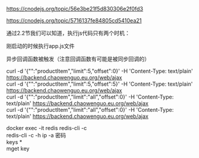 https://cnodejs.org/topic/56e3be21f5d830306e2f0fd3

https://cnodejs.org/topic/5716137fe84805cd5410ea21

通过2.2节我们可以知道，执行js代码只有两个时机：

刚启动的时候执行app.js文件

异步回调函数被触发（注意回调函数有可能是被同步回调的）

curl -d '{"":"productItem","limit":5,"offset":0}' -H 'Content-Type: text/plain' https://backend.chaowenguo.eu.org/web/ajax<br>
curl -d '{"":"productItem","limit":5,"offset":5}' -H 'Content-Type: text/plain' https://backend.chaowenguo.eu.org/web/ajax<br>
curl -d '{"":"productItem","limit":"all","offset":0}' -H 'Content-Type: text/plain' https://backend.chaowenguo.eu.org/web/ajax<br>
curl -d '{"":"productItem","limit":"all","offset":0}' -H 'Content-Type: text/plain' https://backend.chaowenguo.eu.org/web/ajax

docker exec -it redis redis-cli -c<br>
redis-cli -c -h ip -a 密码<br>
keys *<br>
mget key
